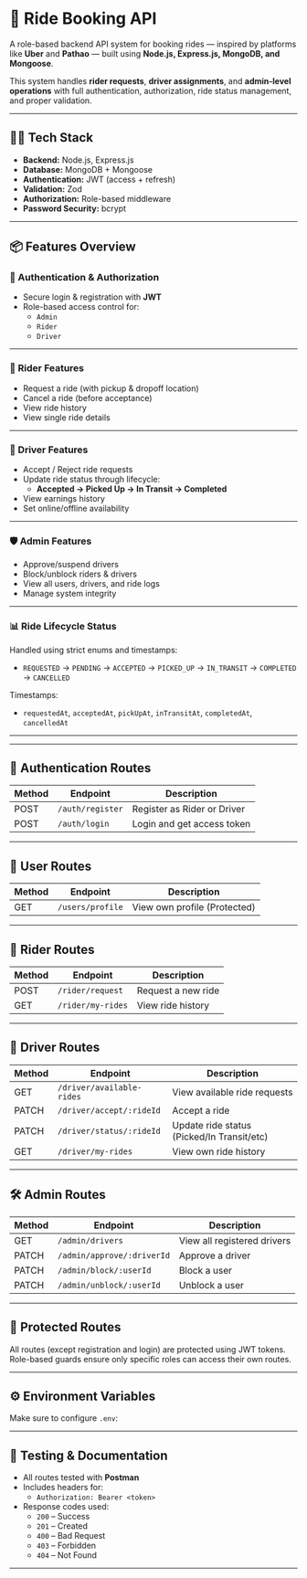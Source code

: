 # 🚖 Ride Booking API

A role-based backend API system for booking rides — inspired by platforms like **Uber** and **Pathao** — built using **Node.js, Express.js, MongoDB, and Mongoose**.

This system handles **rider requests**, **driver assignments**, and **admin-level operations** with full authentication, authorization, ride status management, and proper validation.

---

## 🧑‍💻 Tech Stack

- **Backend:** Node.js, Express.js
- **Database:** MongoDB + Mongoose
- **Authentication:** JWT (access + refresh)
- **Validation:** Zod
- **Authorization:** Role-based middleware
- **Password Security:** bcrypt

---

## 📦 Features Overview

### 🔐 Authentication & Authorization
- Secure login & registration with **JWT**
- Role-based access control for:
  - `Admin`
  - `Rider`
  - `Driver`

---

### 👤 Rider Features
- Request a ride (with pickup & dropoff location)
- Cancel a ride (before acceptance)
- View ride history
- View single ride details

---

### 🚗 Driver Features
- Accept / Reject ride requests
- Update ride status through lifecycle:
  - **Accepted → Picked Up → In Transit → Completed**
- View earnings history
- Set online/offline availability

---

### 🛡️ Admin Features
- Approve/suspend drivers
- Block/unblock riders & drivers
- View all users, drivers, and ride logs
- Manage system integrity

---

### 📊 Ride Lifecycle Status
Handled using strict enums and timestamps:

- `REQUESTED` → `PENDING` → `ACCEPTED` → `PICKED_UP` → `IN_TRANSIT` → `COMPLETED` → `CANCELLED`

Timestamps:
- `requestedAt`, `acceptedAt`, `pickUpAt`, `inTransitAt`, `completedAt`, `cancelledAt`

---


---

## 🔐 Authentication Routes

| Method | Endpoint        | Description               |
|--------|-----------------|---------------------------|
| POST   | `/auth/register`| Register as Rider or Driver |
| POST   | `/auth/login`   | Login and get access token |

---

## 👤 User Routes

| Method | Endpoint        | Description               |
|--------|-----------------|---------------------------|
| GET    | `/users/profile`| View own profile (Protected) |

---

## 🚴 Rider Routes

| Method | Endpoint            | Description                     |
|--------|---------------------|---------------------------------|
| POST   | `/rider/request`    | Request a new ride              |
| GET    | `/rider/my-rides`   | View ride history               |

---

## 🚕 Driver Routes

| Method | Endpoint                    | Description                                |
|--------|-----------------------------|--------------------------------------------|
| GET    | `/driver/available-rides`   | View available ride requests               |
| PATCH  | `/driver/accept/:rideId`    | Accept a ride                              |
| PATCH  | `/driver/status/:rideId`    | Update ride status (Picked/In Transit/etc) |
| GET    | `/driver/my-rides`          | View own ride history                      |

---

## 🛠️ Admin Routes

| Method | Endpoint                     | Description                          |
|--------|------------------------------|--------------------------------------|
| GET    | `/admin/drivers`             | View all registered drivers          |
| PATCH  | `/admin/approve/:driverId`   | Approve a driver                     |
| PATCH  | `/admin/block/:userId`       | Block a user                         |
| PATCH  | `/admin/unblock/:userId`     | Unblock a user                       |

---

## 🔐 Protected Routes

All routes (except registration and login) are protected using JWT tokens. Role-based guards ensure only specific roles can access their own routes.

---

## ⚙️ Environment Variables

Make sure to configure `.env`:


---

## 🧪 Testing & Documentation

- All routes tested with **Postman**
- Includes headers for:
  - `Authorization: Bearer <token>`
- Response codes used:
  - `200` – Success  
  - `201` – Created  
  - `400` – Bad Request  
  - `403` – Forbidden  
  - `404` – Not Found  

---


